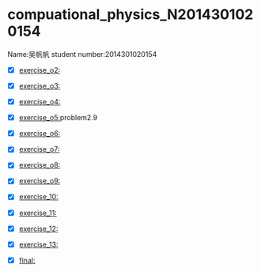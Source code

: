 # compuational_physics_N2014301020154
Name:吴帆帆   student number:2014301020154
- [x] [exercise_o2:](https://www.zybuluo.com/wudawufanfan/note/503853)
- [x] [exercise_o3:](https://www.zybuluo.com/wudawufanfan/note/512588)
- [x] [exercise_o4:](https://www.zybuluo.com/wudawufanfan/note/519290)
- [x] [exercise_o5:](https://www.zybuluo.com/wudawufanfan/note/533210)problem2.9
- [x] [exercise_o6:](https://www.zybuluo.com/wudawufanfan/note/541296)
- [x] [exercise_o7:](https://www.zybuluo.com/wudawufanfan/note/549284)
- [x] [exercise_o8:](https://www.zybuluo.com/wudawufanfan/note/564766)
- [x] [exercise_o9:](https://www.zybuluo.com/wudawufanfan/note/572760)
- [x] [exercise_10:](https://www.zybuluo.com/wudawufanfan/note/580365)
- [x] [exercise_11:](https://www.zybuluo.com/wudawufanfan/note/588509)
- [x] [exercise_12:](https://www.zybuluo.com/wudawufanfan/note/596967)
- [x] [exercise_13:](https://www.zybuluo.com/wudawufanfan/note/603398)
- [x] [final:](https://www.zybuluo.com/wudawufanfan/note/614156)

